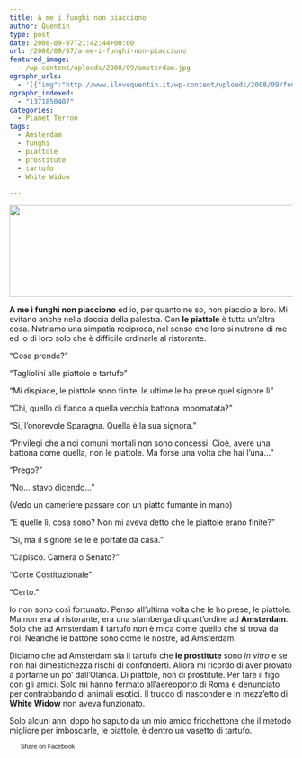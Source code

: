 ```yaml
---
title: A me i funghi non piacciono
author: Quentin
type: post
date: 2008-09-07T21:42:44+00:00
url: /2008/09/07/a-me-i-funghi-non-piacciono
featured_image:
  - /wp-content/uploads/2008/09/amsterdam.jpg
ographr_urls:
  - '[{"img":"http://www.ilovequentin.it/wp-content/uploads/2008/09/funghi.jpg"},{"img":"http://www.ilovequentin.it/wp-content/uploads/2008/09/amsterdam.jpg"},{"img":"http://www.ilovequentin.it/wp-content/uploads/2008/09/funghi-300x92.jpg"}]'
ographr_indexed:
  - "1371850407"
categories:
  - Planet Terron
tags:
  - Amsterdam
  - funghi
  - piattole
  - prostitute
  - tartufo
  - White Widow

---
```

[<img class="alignnone size-full wp-image-153" title="funghi" src="http://www.ilovequentin.it/wp-content/uploads/2008/09/funghi.jpg" alt="" width="520" height="163" />][1]

**A me i funghi non piacciono** ed io, per quanto ne so, non piaccio a loro. Mi evitano anche nella doccia della palestra. Con **le piattole** è tutta un&#8217;altra cosa. Nutriamo una simpatia reciproca, nel senso che loro si nutrono di me ed io di loro solo che è difficile ordinarle al ristorante.

&#8220;Cosa prende?&#8221;

&#8220;Tagliolini alle piattole e tartufo&#8221;

&#8220;Mi dispiace, le piattole sono finite, le ultime le ha prese quel signore lì&#8221;

&#8220;Chi, quello di fianco a quella vecchia battona impomatata?&#8221;

&#8220;Si, l&#8217;onorevole Sparagna. Quella è la sua signora.&#8221;

&#8220;Privilegi che a noi comuni mortali non sono concessi. Cioè, avere una battona come quella, non le piattole. Ma forse una volta che hai l&#8217;una&#8230;&#8221;

&#8220;Prego?&#8221;

&#8220;No&#8230; stavo dicendo&#8230;&#8221;

(Vedo un cameriere passare con un piatto fumante in mano)

&#8220;E quelle lì, cosa sono? Non mi aveva detto che le piattole erano finite?&#8221;

&#8220;Si, ma il signore se le è portate da casa.&#8221;

&#8220;Capisco. Camera o Senato?&#8221;

&#8220;Corte Costituzionale&#8221;

&#8220;Certo.&#8221;<!--more-->

Io non sono così fortunato. Penso all&#8217;ultima volta che le ho prese, le piattole. Ma non era al ristorante, era una stamberga di quart&#8217;ordine ad **Amsterdam**. Solo che ad Amsterdam il tartufo non è mica come quello che si trova da noi. Neanche le battone sono come le nostre, ad Amsterdam.

Diciamo che ad Amsterdam sia il tartufo che **le prostitute** sono _in vitro_ e se non hai dimestichezza rischi di confonderti. Allora mi ricordo di aver provato a portarne un po&#8217; dall&#8217;Olanda. Di piattole, non di prostitute. Per fare il figo con gli amici. Solo mi hanno fermato all&#8217;aereoporto di Roma e denunciato per contrabbando di animali esotici. Il trucco di nasconderle in mezz&#8217;etto di **White Widow** non aveva funzionato.

Solo alcuni anni dopo ho saputo da un mio amico fricchettone che il metodo migliore per imboscarle, le piattole, è dentro un vasetto di tartufo.

<a href="http://www.facebook.com/share.php?u=http%3A%2F%2Fwww.ilovequentin.it%2F2008%2F09%2F07%2Fa-me-i-funghi-non-piacciono&t=A%20me%20i%20funghi%20non%20piacciono" id="facebook_share_both_152" style="font-size:11px; line-height:13px; font-family:'lucida grande',tahoma,verdana,arial,sans-serif; text-decoration:none; padding:2px 0 0 20px; height:16px; background:url(http://b.static.ak.fbcdn.net/images/share/facebook_share_icon.gif) no-repeat top left;">Share on Facebook</a>

 [1]: http://www.ilovequentin.it/wp-content/uploads/2008/09/funghi.jpg